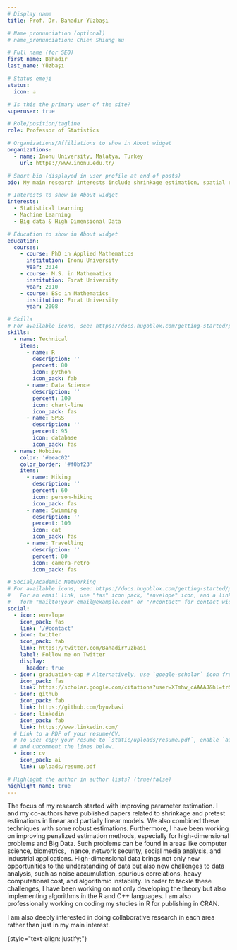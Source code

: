 ```yaml
---
# Display name
title: Prof. Dr. Bahadır Yüzbaşı

# Name pronunciation (optional)
# name_pronunciation: Chien Shiung Wu

# Full name (for SEO)
first_name: Bahadır 
last_name: Yüzbaşı

# Status emoji
status:
  icon: ☕️

# Is this the primary user of the site?
superuser: true

# Role/position/tagline
role: Professor of Statistics

# Organizations/Affiliations to show in About widget
organizations:
  - name: Inonu University, Malatya, Turkey
    url: https://www.inonu.edu.tr/

# Short bio (displayed in user profile at end of posts)
bio: My main research interests include shrinkage estimation, spatial regression, high-dimensional statistics, big data, and machine learning methods.

# Interests to show in About widget
interests:
  - Statistical Learning
  - Machine Learning
  - Big data & High Dimensional Data

# Education to show in About widget
education:
  courses:
    - course: PhD in Applied Mathematics
      institution: Inonu University
      year: 2014
    - course: M.S. in Mathematics
      institution: Fırat University
      year: 2010
    - course: BSc in Mathematics
      institution: Fırat University
      year: 2008

# Skills
# For available icons, see: https://docs.hugoblox.com/getting-started/page-builder/#icons
skills:
  - name: Technical
    items:
      - name: R
        description: ''
        percent: 80
        icon: python
        icon_pack: fab
      - name: Data Science
        description: ''
        percent: 100
        icon: chart-line
        icon_pack: fas
      - name: SPSS
        description: ''
        percent: 95
        icon: database
        icon_pack: fas
  - name: Hobbies
    color: '#eeac02'
    color_border: '#f0bf23'
    items:
      - name: Hiking
        description: ''
        percent: 60
        icon: person-hiking
        icon_pack: fas
      - name: Swimming
        description: ''
        percent: 100
        icon: cat
        icon_pack: fas
      - name: Travelling
        description: ''
        percent: 80
        icon: camera-retro
        icon_pack: fas

# Social/Academic Networking
# For available icons, see: https://docs.hugoblox.com/getting-started/page-builder/#icons
#   For an email link, use "fas" icon pack, "envelope" icon, and a link in the
#   form "mailto:your-email@example.com" or "/#contact" for contact widget.
social:
  - icon: envelope
    icon_pack: fas
    link: '/#contact'
  - icon: twitter
    icon_pack: fab
    link: https://twitter.com/BahadirYuzbasi
    label: Follow me on Twitter
    display:
      header: true
  - icon: graduation-cap # Alternatively, use `google-scholar` icon from `ai` icon pack
    icon_pack: fas
    link: https://scholar.google.com/citations?user=XTmhw_cAAAAJ&hl=tr&oi=ao
  - icon: github
    icon_pack: fab
    link: https://github.com/byuzbasi
  - icon: linkedin
    icon_pack: fab
    link: https://www.linkedin.com/
  # Link to a PDF of your resume/CV.
  # To use: copy your resume to `static/uploads/resume.pdf`, enable `ai` icons in `params.yaml`,
  # and uncomment the lines below.
  - icon: cv
    icon_pack: ai
    link: uploads/resume.pdf

# Highlight the author in author lists? (true/false)
highlight_name: true
---
```


The focus of my research started with improving parameter estimation. I and my co-authors have published papers related to shrinkage and pretest estimations in linear and partially linear models. We also combined these techniques with some robust estimations. Furthermore, I have been working on
improving penalized estimation methods, especially for high-dimensional problems and Big Data. Such problems can be found in areas like computer science, biometrics,  nance, network security, social media analysis, and industrial applications. High-dimensional data brings not only new opportunities to the understanding of data but also new challenges to data analysis, such as noise accumulation,
spurious correlations, heavy computational cost, and algorithmic instability. In order to tackle
these challenges, I have been working on not only developing the theory but also implementing
algorithms in the R and C++ languages. I am also professionally working on coding my studies in
R for publishing in CRAN.

I am also deeply interested in doing collaborative research in each area rather than just in my
main interest.

<script type="text/javascript" id="clustrmaps" src="//cdn.clustrmaps.com/map_v2.js?cl=6f7e82&w=250&t=tt&d=Ivy4oMrbYlVA0vsY8bFA4LKLiBP2TRvpN8ub_uN1km8&co=ffffff&cmo=41db47&cmn=cc3a66&ct=080101"></script>

{style="text-align: justify;"}
